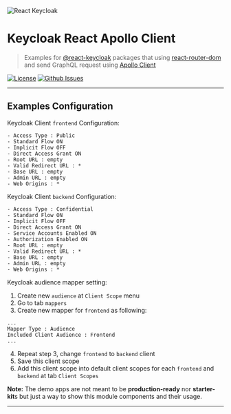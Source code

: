 ![React Keycloak](https://github.com/react-keycloak/react-keycloak-examples/raw/master/art/react-keycloak-logo.png?raw=true?raw=true 'React Keycloak Logo')
# Keycloak React Apollo Client

> Examples for [@react-keycloak](https://github.com/panz3r/react-keycloak) packages that using [react-router-dom](https://www.npmjs.com/package/react-router-dom) 
and send GraphQL request using [Apollo Client](https://www.npmjs.com/package/apollo-boost)


[![License](https://img.shields.io/github/license/react-keycloak/react-keycloak-examples.svg)](https://github.com/react-keycloak/react-keycloak-examples/blob/master/LICENSE.md)
[![Github Issues](https://img.shields.io/github/issues/react-keycloak/react-keycloak-examples.svg)](https://github.com/react-keycloak/react-keycloak-examples/issues)

---

## Examples Configuration

Keycloak Client `frontend` Configuration:
```
- Access Type : Public
- Standard Flow ON
- Implicit Flow OFF
- Direct Access Grant ON
- Root URL : empty
- Valid Redirect URL : *
- Base URL : empty 
- Admin URL : empty
- Web Origins : *
```

Keycloak Client `backend` Configuration:
```
- Access Type : Confidential
- Standard Flow ON
- Implicit Flow OFF
- Direct Access Grant ON
- Service Accounts Enabled ON
- Authorization Enabled ON
- Root URL : empty
- Valid Redirect URL : *
- Base URL : empty 
- Admin URL : empty
- Web Origins : *
```

Keycloak audience mapper setting:
1. Create new `audience` at `Client Scope` menu
2. Go to tab `mappers`
3. Create new mapper for `frontend` as following:
```
...
Mapper Type : Audience
Included Client Audience : Frontend
...
```
4. Repeat step 3, change `frontend` to `backend` client
5. Save this client scope
6. Add this client scope into default client scopes for each `frontend` and `backend` at tab `Client Scopes`


**Note:** The demo apps are not meant to be **production-ready** nor **starter-kit**s but just a way to show this module components and their usage.

---
